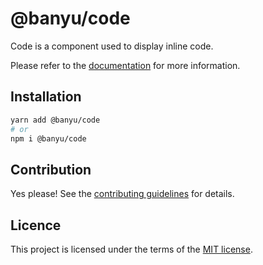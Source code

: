 # @banyu/code

Code is a component used to display inline code.

Please refer to the [documentation](https://Banyu.org/docs/components/code) for more information.

## Installation

```sh
yarn add @banyu/code
# or
npm i @banyu/code
```

## Contribution

Yes please! See the
[contributing guidelines](https://github.com/nextui-org/nextui/blob/master/CONTRIBUTING.md)
for details.

## Licence

This project is licensed under the terms of the
[MIT license](https://github.com/nextui-org/nextui/blob/master/LICENSE).

